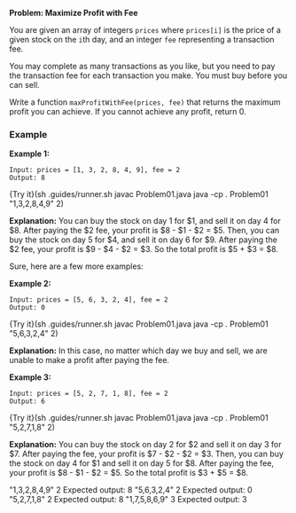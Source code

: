 **Problem: Maximize Profit with Fee**

You are given an array of integers `prices` where `prices[i]` is the price of a given stock on the `i`th day, and an integer `fee` representing a transaction fee.

You may complete as many transactions as you like, but you need to pay the transaction fee for each transaction you make. You must buy before you can sell.

Write a function `maxProfitWithFee(prices, fee)` that returns the maximum profit you can achieve. If you cannot achieve any profit, return 0.

### Example

**Example 1:**

```
Input: prices = [1, 3, 2, 8, 4, 9], fee = 2
Output: 8
```

{Try it}(sh .guides/runner.sh javac Problem01.java java -cp . Problem01 "1,3,2,8,4,9" 2)

**Explanation:** You can buy the stock on day 1 for $1, and sell it on day 4 for $8. After paying the $2 fee, your profit is $8 - $1 - $2 = $5. Then, you can buy the stock on day 5 for $4, and sell it on day 6 for $9. After paying the $2 fee, your profit is $9 - $4 - $2 = $3. So the total profit is $5 + $3 = $8.

Sure, here are a few more examples:

**Example 2:**

```
Input: prices = [5, 6, 3, 2, 4], fee = 2
Output: 0
```

{Try it}(sh .guides/runner.sh javac Problem01.java java -cp . Problem01 "5,6,3,2,4" 2)

**Explanation:** In this case, no matter which day we buy and sell, we are unable to make a profit after paying the fee.

**Example 3:**

```
Input: prices = [5, 2, 7, 1, 8], fee = 2
Output: 6
```

{Try it}(sh .guides/runner.sh javac Problem01.java java -cp . Problem01 "5,2,7,1,8" 2)


**Explanation:** You can buy the stock on day 2 for $2 and sell it on day 3 for $7. After paying the fee, your profit is $7 - $2 - $2 = $3. Then, you can buy the stock on day 4 for $1 and sell it on day 5 for $8. After paying the fee, your profit is $8 - $1 - $2 = $5. So the total profit is $3 + $5 = $8.


"1,3,2,8,4,9" 2 Expected output: 8
"5,6,3,2,4" 2 Expected output: 0
"5,2,7,1,8" 2 Expected output: 8
"1,7,5,8,6,9" 3 Expected output: 3

